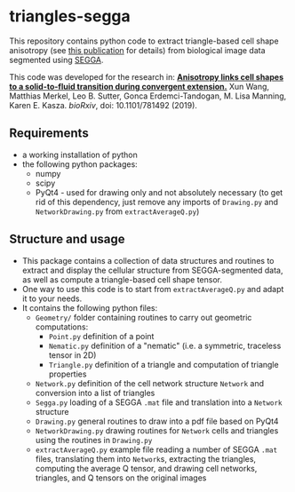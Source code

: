 # triangles-segga
This repository contains python code to extract triangle-based cell shape anisotropy (see [this publication](https://doi.org/10.1103/PhysRevE.95.032401) for details) from biological image data segmented using [SEGGA](http://dx.doi.org/10.1242/dev.146837).

This code was developed for the research in:
**[Anisotropy links cell shapes to a solid-to-fluid transition during convergent extension.](http://dx.doi.org/10.1101/781492)** Xun Wang, Matthias Merkel, Leo B. Sutter, Gonca Erdemci-Tandogan, M. Lisa Manning, Karen E. Kasza. *bioRxiv*, doi: 10.1101/781492 (2019).

## Requirements
- a working installation of python
- the following python packages:
    - numpy
    - scipy
    - PyQt4 - used for drawing only and not absolutely necessary (to get rid of this dependency, just remove any imports of `Drawing.py` and `NetworkDrawing.py` from `extractAverageQ.py`)
    
## Structure and usage
- This package contains a collection of data structures and routines to extract and display the cellular structure from SEGGA-segmented data, as well as compute a triangle-based cell shape tensor.
- One way to use this code is to start from `extractAverageQ.py` and adapt it to your needs.
- It contains the following python files:
    - `Geometry/` folder containing routines to carry out geometric computations:
        - `Point.py`  definition of a point
        - `Nematic.py`  definition of a "nematic" (i.e. a symmetric, traceless tensor in 2D)
        - `Triangle.py`  definition of a triangle and computation of triangle properties
    - `Network.py`  definition of the cell network structure `Network` and conversion into a list of triangles
    - `Segga.py`  loading of a SEGGA `.mat` file and translation into a `Network` structure
    - `Drawing.py`  general routines to draw into a pdf file based on PyQt4
    - `NetworkDrawing.py`  drawing routines for `Network` cells and triangles using the routines in `Drawing.py`
    - `extractAverageQ.py`  example file reading a number of SEGGA `.mat` files, translating them into `Network`s, extracting the triangles, computing the average Q tensor, and drawing cell networks, triangles, and Q tensors on the original images
